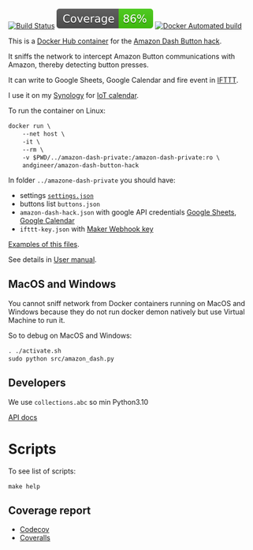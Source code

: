[![Build Status](https://github.com/andgineer/docker-amazon-dash-button-hack/workflows/ci/badge.svg)](https://github.com/andgineer/docker-amazon-dash-button-hack/actions)
[![Coverage](https://raw.githubusercontent.com/andgineer/docker-amazon-dash-button-hack/python-coverage-comment-action-data/badge.svg)](https://htmlpreview.github.io/?https://github.com/andgineer/docker-amazon-dash-button-hack/blob/python-coverage-comment-action-data/htmlcov/index.html)
[![Docker Automated build](https://img.shields.io/docker/image-size/andgineer/amazon-dash-button-hack)](https://hub.docker.com/r/andgineer/amazon-dash-button-hack)

This is a [Docker Hub container](https://hub.docker.com/r/andgineer/amazon-dash-button-hack)
for the [Amazon Dash Button hack](https://sorokin.engineer/posts/en/amazon_dash_button_hack.html).

It sniffs the network to intercept Amazon Button communications with Amazon,
thereby detecting button presses.

It can write to Google Sheets, Google Calendar and fire event in [IFTTT](https://ifttt.com).

I use it on my [Synology](https://www.synology.com) for
[IoT calendar](https://sorokin.engineer/posts/en/iot_calendar_synology.html).

To run the container on Linux:
```
docker run \
    --net host \
    -it \
    --rm \
    -v $PWD/../amazon-dash-private:/amazon-dash-private:ro \
    andgineer/amazon-dash-button-hack
```

In folder `../amazone-dash-private` you should have:

* settings [`settings.json`](https://andgineer.github.io/docker-amazon-dash-button-hack/settings/)
* buttons list `buttons.json`
* `amazon-dash-hack.json` with google API credentials [Google Sheets](https://console.developers.google.com/start/api?id=sheets.googleapis.com), [Google Calendar](https://console.developers.google.com/start/api?id=calendar)
* `ifttt-key.json` with [Maker Webhook key](https://ifttt.com/services/maker_webhooks/settings)

[Examples of this files](https://github.com/andgineer/docker-amazon-dash-button-hack/tree/master/amazon-dash-private).

See details in [User manual](https://sorokin.engineer/posts/en/amazon_dash_button_hack_install.html).

## MacOS and Windows

You cannot sniff network from Docker containers running on MacOS and Windows because they do not run
docker demon natively but use Virtual Machine to run it.

So to debug on MacOS and Windows:

    . ./activate.sh
    sudo python src/amazon_dash.py

## Developers

We use `collections.abc` so min Python3.10

[API docs](https://andgineer.github.io/docker-amazon-dash-button-hack/docstrings/)

# Scripts
To see list of scripts:

    make help

## Coverage report
* [Codecov](https://app.codecov.io/gh/andgineer/docker-amazon-dash-button-hack/tree/master/src)
* [Coveralls](https://coveralls.io/github/andgineer/docker-amazon-dash-button-hack)
